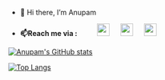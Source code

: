 - 👋 Hi there, I’m Anupam
<!-- - 👀 I’m interested in Machine Learning, Data Science, AI and IoT technologies.
<!-- - 🌱 I’m currently learning Machine Learning, Data analytics, Authentication and Security.
- 💻📝 As a part of college courses and some online sources, I have good knowledge of programming languages such as C, C++, Python, Java, HTML, CSS and JS and courses such as Data Structure and Algorithms, DBMS, OS and full stack web development.
    - I have some experience working with Node.js, React.js, MongoDB, SQL, MySQL, Latex and Yacc
    - Please find some of my [projects](https://github.com/Anupam0401?tab=repositories) on github -->
<!-- - 💞️ I’m looking to collaborate on projects that involve web development, programming in C++ or Python, involves Machine Learning, Data Science or Artificial Intelligence. -->

* **📫Reach me via :** &emsp; &emsp;
[<img src="https://user-images.githubusercontent.com/55993073/124291518-47114180-db72-11eb-81cd-85807dde44f7.png" width="25" height="25">](mailto:anupamkumar0401@gmail.com) &emsp; [<img src="https://user-images.githubusercontent.com/55993073/124290881-999e2e00-db71-11eb-9f03-f8a199ae4fc1.png" width="25" height="25">](https://www.linkedin.com/in/anupam-kumar-17b0b9210/)
  &emsp; [<img src="https://user-images.githubusercontent.com/55993073/124386223-0f7fd200-dcf7-11eb-9bfc-6a07d1790ca2.png" width="25" height="25">](https://wa.me/6202684631)
<!--   * [<img src="https://user-images.githubusercontent.com/55993073/124291518-47114180-db72-11eb-81cd-85807dde44f7.png" width="25" height="25">](mailto:anupamkumar0401@gmail.com) 
  * [<img src="https://user-images.githubusercontent.com/55993073/124290881-999e2e00-db71-11eb-9f03-f8a199ae4fc1.png" width="25" height="25">](https://www.linkedin.com/in/anupam-kumar-17b0b9210/)
  * [<img src="https://user-images.githubusercontent.com/55993073/124386223-0f7fd200-dcf7-11eb-9bfc-6a07d1790ca2.png" width="25" height="25">](https://wa.me/6202684631) -->

[![Anupam's GitHub stats](https://github-readme-stats.vercel.app/api?username=anupam0401&show_icons=true&theme=tokyonight&hide=contribs,issues)](https://github.com/anuraghazra/github-readme-stats)


[![Top Langs](https://github-readme-stats.vercel.app/api/top-langs/?username=anupam0401&layout=compact)](https://github.com/anuraghazra/github-readme-stats)
<!---
Anupam0401/Anupam0401 is a ✨ special ✨ repository because its `README.md` (this file) appears on your GitHub profile.
You can click the Preview link to take a look at your changes.
--->
